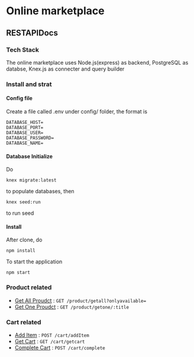 # Online marketplace #

## RESTAPIDocs ## 

### Tech Stack

The online marketplace uses Node.js(express) as backend, PostgreSQL as databse, Knex.js as connecter and 
query builder

### Install and strat

#### Config file
Create a file called .env under config/ folder, the format is 

```
DATABASE_HOST=
DATABASE_PORT=
DATABASE_USER=
DATABASE_PASSWORD=
DATABASE_NAME=
```

#### Database Initialize 

Do 
``` 
knex migrate:latest
``` 
to populate databases, then
```
knex seed:run
```
to run seed


#### Install

After clone, do
```
npm install
```

To start the application 

```
npm start
```


### Product related

* [Get All Proudct](document/product/getall.md) : `GET /product/getall?onlyavailable=`
* [Get One Proudct](document/product/getone.md) : `GET /product/getone/:title`


### Cart related

* [Add Item](document/cart/additem.md) : `POST /cart/addItem`
* [Get Cart](document/cart/getcart.md) : `GET /cart/getcart`
* [Complete Cart](document/cart/complete.md) : `POST /cart/complete`



